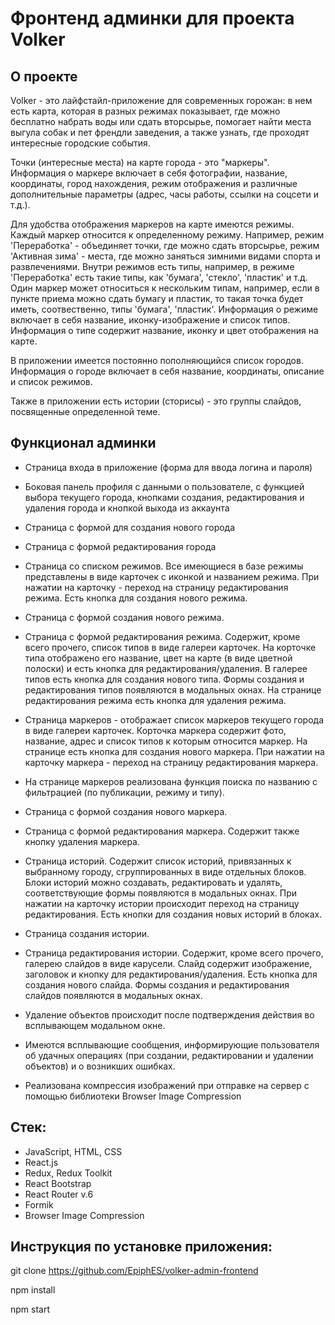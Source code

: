 # Фронтенд админки для проекта Volker
## О проекте

Volker - это лайфстайл-приложение для современных горожан: в нем есть карта, которая в разных режимах показывает, где можно бесплатно набрать воды или сдать вторсырье, помогает найти места выгула собак и пет френдли заведения, а также узнать, где проходят интересные городские события.

Точки (интересные места) на карте города - это "маркеры". Информация о маркере включает в себя фотографии, название, координаты, город нахождения, режим отображения и различные дополнительные параметры (адрес, часы работы, ссылки на соцсети и т.д.).

Для удобства отображения маркеров на карте имеются режимы. Каждый маркер относится к определенному режиму. Например, режим 'Переработка' - объединяет точки, где можно сдать вторсырье, режим 'Активная зима' - места, где можно заняться зимними видами спорта и развлечениями. Внутри режимов есть типы, например, в режиме 'Переработка' есть такие типы, как 'бумага', 'стекло', 'пластик' и т.д. Один маркер может относиться к нескольким типам, например, если в пункте приема можно сдать бумагу и пластик, то такая точка будет иметь, соотвественно, типы 'бумага', 'пластик'.
Информация о режиме включает в себя название, иконку-изображение и список типов.
Информация о типе содержит название, иконку и цвет отображения на карте. 

В приложении имеется постоянно пополняющийся список городов. Информация о городе включает в себя название, координаты, описание и список режимов. 

Также в приложении есть истории (сторисы) - это группы слайдов, посвященные определенной теме.

## Функционал админки

* Страница входа в приложение (форма для ввода логина и пароля)

* Боковая панель профиля с данными о пользователе, с функцией выбора текущего города, кнопками создания, редактирования и удаления города и кнопкой выхода из аккаунта

* Страница с формой для создания нового города

* Страница с формой редактирования города

* Страница со списком режимов. Все имеющиеся в базе режимы представлены в виде карточек с иконкой и названием режима. При нажатии на карточку - переход на страницу редактирования режима. Есть кнопка для создания нового режима.

* Страница с формой создания нового режима.

* Страница с формой редактирования режима. Содержит, кроме всего прочего, список типов в виде галереи карточек. На корточке типа отображено его название, цвет на карте (в виде цветной полоски) и есть кнопка для редактирования/удаления. В галерее типов есть кнопка для создания нового типа. Формы создания и редактирования типов появляются в модальных окнах. На странице редактирования режима есть кнопка для удаления режима.

* Страница маркеров - отображает список маркеров текущего города в виде галереи карточек. Корточка маркера содержит фото, название, адрес и список типов к которым относится маркер. На странице есть кнопка для создания нового маркера. При нажатии на карточку маркера - переход на страницу редактирования маркера.

* На странице маркеров реализована функция поиска по названию с фильтрацией (по публикации, режиму и типу).

* Страница с формой создания нового маркера.

* Страница с формой редактирования маркера. Содержит также кнопку удаления маркера.

* Страница историй. Содержит список историй, привязанных к выбранному городу, сгруппированных в виде отдельных блоков. Блоки историй можно создавать, редактировать и удалять, соответствующие формы появляются в модальных окнах. При нажатии на карточку истории происходит переход на страницу редактирования. Есть кнопки для создания новых историй в блоках.

* Страница создания истории.

* Страница редактирования истории. Содержит, кроме всего прочего, галерею слайдов в виде карусели. Слайд содержит изображение, заголовок и кнопку для редактирования/удаления. Есть кнопка для создания нового слайда. Формы создания и редактирования слайдов появляются в модальных окнах.

* Удаление объектов происходит после подтверждения действия во всплывающем модальном окне. 

* Имеются всплывающие сообщения, информирующие пользователя об удачных операциях (при создании, редактировании и удалении объектов) и о возникших ошибках.

* Реализована компрессия изображений при отправке на сервер с помощью библиотеки Browser Image Compression

## Стек: 

* JavaScript, HTML, CSS
* React.js
* Redux, Redux Toolkit
* React Bootstrap
* React Router v.6
* Formik
* Browser Image Compression

## Инструкция по установке приложения:

  git clone https://github.com/EpiphES/volker-admin-frontend

  npm install

  npm start

